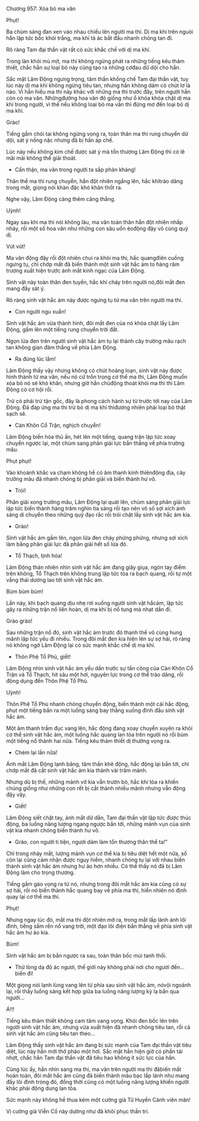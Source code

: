 




Chương 957: Xóa bỏ ma văn


Phụt!

Ba chùm sáng đan xen vào nhau chiếu lên người ma thi. Dị ma khí trên nguòi hắn lập tức bốc khói trắng, ma khí tà ác bắt đầu nhanh chóng tan đi.

Rõ ràng Tam đại thần vật rất có sức khắc chế với dị ma khí.

Trong làn khói mù mịt, ma thi không ngừng phát ra những tiếng kêu thảm thiết, chắc hẳn sự loại bỏ này cũng tạo ra những cơđau dữ dội cho hắn.

Sắc mặt Lâm Động ngưng trọng, tâm thần khống chế Tam đại thần vật, tuy lúc này dị ma khí không ngừng tiêu tan, nhưng hắn không dám có chút lơ là nào. Vì hắn hiểu ma thi này khác với những ma thi trước đây, trên người hắn còn có ma văn. Nhữngđường hoa văn đó giống như ổ khóa khóa chặt dị ma khí trong người, vì thế nếu không loại bỏ ma văn thì đừng mơ đến loại bỏ dị ma khí.

Grào!

Tiếng gầm chói tai không ngừng vọng ra, toàn thân ma thi rung chuyển dữ dội, sát ý nồng nặc nhưng đã bị hắn áp chế.

Lúc này nếu không kìm chế được sát ý mà tổn thương Lâm Động thì có lẽ mãi mãi không thể giải thoát.

- Cẩn thận, ma văn trong người ta sắp phản kháng!

Thân thể ma thi rung chuyển, hắn đột nhiên ngẩng lên, hắc khítrào dâng trong mắt, giọng nói khàn đặc khó khăn thốt ra.

Nghe vậy, Lâm Động càng thêm căng thẳng.

Uỳnh!

Ngay sau khi ma thi nói không lâu, ma văn toàn thân hắn đột nhiên nhấp nháy, rồi một số hoa văn như những con sâu uốn éođộng đậy vô cùng quỷ dị.

Vút vút!

Ma văn động đậy rồi đột nhiên chui ra khỏi ma thi, hắc quangđiên cuồng ngưng tụ, chỉ chớp mắt đã biến thành một sinh vật hắc ám to hàng răm trượng xuất hiện trước ánh mắt kinh ngạc của Lâm Động.

Sinh vật này toàn thân đen tuyền, hắc khí cháy trên người nó,đôi mắt đen mang đầy sát ý.

Rõ ràng sinh vật hắc ám này được ngưng tụ từ ma văn trên người ma thi.

- Con người ngu xuẩn!

Sinh vật hắc ám vừa thành hình, đôi mắt đen của nó khóa chặt lấy Lâm Động, gầm lên một tiếng rung chuyển trời đất.

Ngọn lửa đen trên người sinh vật hắc ám tụ lại thành cây trường mâu rạch tan không gian đâm thẳng về phía Lâm Động.

- Ra đúng lúc lắm!

Lâm Động thấy vậy nhưng không có chút hoảng loạn, sinh vật này được hình thành từ ma văn, nếu nó cứ trốn trong cơ thể ma thi, Lâm Động muốn xóa bỏ nó sẽ khó khăn, nhưng giờ hắn chủđộng thoát khỏi ma thi thì Lâm Động có cơ hội rồi.

Trừ cỏ phải trừ tận gốc, đây là phong cách hành sự từ trước tới nay của Lâm Động. Đã đáp ứng ma thi trừ bỏ dị ma khí thìđương nhiên phải loại bỏ thật sạch sẽ.

- Càn Khôn Cổ Trận, nghịch chuyển!

Lâm Động biến hóa thủ ấn, hét lên một tiếng, quang trận lập tức xoay chuyển ngược lại, một chùm sang phân giải lực bắn thẳng về phía trường mâu.

Phụt phụt!

Vào khoảnh khắc va chạm không hề có âm thanh kinh thiênđộng địa, cây trường mâu đã nhanh chóng bị phân giải và biến thành hư vô.

- Trói!

Phân giải xong trường mâu, Lâm Động lại quát lên, chùm sáng phân giải lực lập tức biến thành hàng trăm nghìn tia sáng rồi tạo nên vô số sợi xích ánh sáng di chuyển theo những quỹ đạo rắc rối trói chặt lấy sinh vật hắc ám kia.

- Grào!

Sinh vật hắc ám gầm lên, ngọn lửa đen cháy phừng phừng, nhưng sợi xích làm bằng phân giải lực đã phân giải hết số lửa đó.

- Tổ Thạch, tịnh hóa!

Lâm Động thản nhiên nhìn sinh vật hắc ám đang giãy giụa, ngón tay điểm trên không, Tổ Thạch trên không trung lập tức tỏa ra bạch quang, rồi tự một vầng thái dương lao tới sinh vật hắc ám.

Bùm bùm bùm!

Lần này, khi bạch quang dịu nhẹ rơi xuống người sinh vật hắcám, lập tức gây ra những trận nổ liên hoàn, dị ma khí bị nổ tung mà nhạt dần đi.

Grào grào!

Sau những trận nổ đó, sinh vật hắc ám trước đó thanh thế vô cùng hung mãnh lập tức yếu đi nhiều. Trong đôi mắt đen kia hiện lên sự sợ hãi, rõ ràng nó không ngờ Lâm Động lại có sức mạnh khắc chế dị ma khí.

- Thôn Phệ Tổ Phù, giết!

Lâm Động nhìn sinh vật hắc ám yếu dần trước sự tấn công của Càn Khôn Cổ Trận và Tổ Thạch, hít sâu một hơi, nguyên lực trong cơ thể trào dâng, rồi động dụng đến Thôn Phệ Tổ Phù.

Uỳnh!

Thôn Phệ Tổ Phù nhanh chóng chuyển động, biến thành một cái hắc động, phụt một tiếng bắn ra một luồng sáng bay thẳng xuống đỉnh đầu sinh vật hắc ám.

Một âm thanh trầm đục vang lên, hắc động đang xoay chuyển xuyên ra khỏi cơ thể sinh vật hắc ám, một luồng hắc quang lan tỏa trên người nó rồi bùm một tiếng nổ thành hai nửa. Tiếng kêu thảm thiết dị thường vọng ra.

- Chém lại lần nữa!

Ánh mắt Lâm Động lạnh băng, tâm thần khẽ động, hắc động lại bắn tới, chỉ chớp mắt đã cắt sinh vật hắc ám kia thành vài trăm mảnh.

Nhưng dù bị thế, những mảnh vở kia vẫn trườn bò, hắc khí tỏa ra khiến chúng giống như những con rết bị cắt thành nhiều mảnh nhưng vẫn động đậy vậy.

- Giết!

Lâm Động siết chặt tay, ánh mắt dữ dằn, Tam đại thần vật lập tức được thúc động, ba luồng năng lượng ngang ngược bắn tới, những mảnh vụn của sinh vật kia nhanh chóng biến thành hư vô.

- Grào, con người ti tiện, ngươi dám làm tổn thương thân thể ta!"

Chỉ trong nháy mắt, lượng mảnh vụn cơ thể kia bị tiêu diệt hết một nữa, số còn lại cũng cảm nhận được nguy hiểm, nhanh chóng tụ lại với nhau biến thành sinh vật hắc ám nhưng hư ảo hơn nhiều. Có thế thấy nó đã bị Lâm Động làm cho trọng thương.

Tiếng gầm gào vọng ra từ nó, nhưng trong đôi mắt hắc ám kia cũng có sự sợ hãi, rồi nó biến thành hắc quang bay về phía ma thi, hiển nhiên nó định quay lại cơ thể ma thi.

Phụt!

Nhưng ngay lúc đó, mắt ma thi đột nhiên mở ra, trong mắt lấp lánh ánh lôi đình, tiếng sấm rền nổ vang trời, một đạo lôi điện bắn thẳng về phía sinh vật hắc ám hư ảo kia.

Bùm!

Sinh vật hắc ám bị bắn ngược ra sau, toàn thân bốc mùi tanh thối.

- Thứ lòng dạ độ ác ngươi, thế giới này không phải nơi cho ngươi đến…biến đi!

Một giọng nói lạnh lùng vang lên từ phía sau sinh vật hắc ám, nóvội ngoảnh lại, rồi thấy luồng sáng kết hợp giữa ba luồng năng lượng kỳ lạ bắn qua người…

Á!!!

Tiếng kêu thảm thiết không cam tâm vang vọng. Khói đen bốc lên trên người sinh vật hắc ám, nhưng vừa xuất hiện đã nhanh chóng tiêu tan, rồi cả sinh vật hắc ám cũng tiêu tan theo…

Lâm Động thấy sinh vật hắc ám đang bị sức mạnh của Tam đại thần vật tiêu diệt, lúc này hắn mới thở phào một hơi. Sắc mặt hắn hiện giờ có phần tái nhợt, chắc hẳn Tam đại thần vật đã tiêu hao không ít sức lực của hắn.

Cùng lúc ấy, hắn nhìn sang ma thi, ma văn trên người ma thi đãbiến mất hoàn toàn, đôi mắt hắc ám cũng đã biến thành màu bạc lấp lánh như mang đầy lôi đình tróng đó, đồng thời cũng có một luồng năng lượng khiến người khác phải động dung lan tỏa.

Sức mạnh này không hề thua kém một cường giả Tử Huyền Cảnh viên mãn!

Vị cường giả Viễn Cổ này dường như đã khôi phục thần trí.




